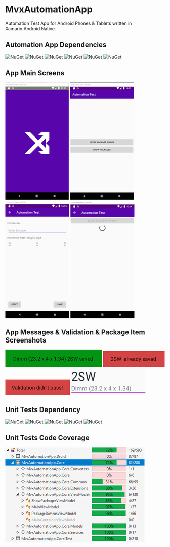 # MvxAutomationApp
Automation Test App for Android Phones &amp; Tablets written in Xamarin.Android Native.

## Automation App Dependencies

![NuGet](https://img.shields.io/badge/MvvmCross-v6.3.1-brightgreen)
![NuGet](https://img.shields.io/badge/MvvmValidation-v3.1.0-brightgreen)
![NuGet](https://img.shields.io/badge/Akavache-v6.8.1-brightgreen)
![NuGet](https://img.shields.io/badge/MvvmCross.Droid.Support.V7.AppCompat-v6.3.1-brightgreen)
![NuGet](https://img.shields.io/badge/MvvmCross.Droid.Support.V7.RecyclerView-v6.3.1-brightgreen)
![NuGet](https://img.shields.io/badge/MvvmCross.Plugin.Visibility-v6.3.1-brightgreen)

## App Main Screens

<div>
    <img src=".\Screenshots\SplashScreen.png" height="370">
    <img src=".\Screenshots\MainScreen.png" height="370">
    <img src=".\Screenshots\EnterPackageDimmsScreen.png" height="370">
    <img src=".\Screenshots\ShowPackagesScreen.png" height="370">
</div>

## App Messages & Validation & Package Item Screenshots

<img src=".\Screenshots\PackageSavedMessage.png">
<img src=".\Screenshots\PackageAlreadySavedMessage.png">
<img src=".\Screenshots\ValidationFailedMessage.png">
<img src=".\Screenshots\PackageItem.png">


## Unit Tests Dependency

![NuGet](https://img.shields.io/badge/MvvmCross-v6.3.1-brightgreen)
![NuGet](https://img.shields.io/badge/MvvmCross.Tests-v6.3.1-brightgreen)
![NuGet](https://img.shields.io/badge/Moq-v4.12.0-brightgreen)
![NuGet](https://img.shields.io/badge/NUnit-v3.12.0-brightgreen)
![NuGet](https://img.shields.io/badge/Shouldly-v3.0.2-brightgreen)

## Unit Tests Code Coverage

<img src=".\Screenshots\CodeCoverage.png">
